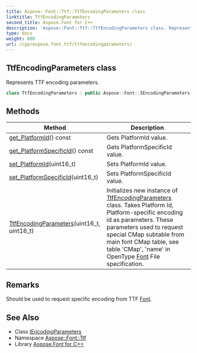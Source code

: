 ```yaml
---
title: Aspose::Font::Ttf::TtfEncodingParameters class
linktitle: TtfEncodingParameters
second_title: Aspose.Font for C++
description: 'Aspose::Font::Ttf::TtfEncodingParameters class. Represents TTF encoding parameters in C++.'
type: docs
weight: 600
url: /cpp/aspose.font.ttf/ttfencodingparameters/
---
```

## TtfEncodingParameters class


Represents TTF encoding parameters.

```cpp
class TtfEncodingParameters : public Aspose::Font::IEncodingParameters
```

## Methods

| Method | Description |
| --- | --- |
| [get_PlatformId](./get_platformid/)() const | Gets PlatformId value. |
| [get_PlatformSpecificId](./get_platformspecificid/)() const | Gets PlatformSpecificId value. |
| [set_PlatformId](./set_platformid/)(uint16_t) | Sets PlatformId value. |
| [set_PlatformSpecificId](./set_platformspecificid/)(uint16_t) | Sets PlatformSpecificId value. |
| [TtfEncodingParameters](./ttfencodingparameters/)(uint16_t, uint16_t) | Initializes new instance of [TtfEncodingParameters](./) class. Takes Platform Id, Platform-specific encoding id as parameters. These parameters used to request special CMap subtable from main font CMap table, see table 'CMap', 'name' in OpenType [Font](../../aspose.font/font/) File specification. |
## Remarks


Should be used to request specific encoding from TTF [Font](../../aspose.font/font/). 
## See Also

* Class [IEncodingParameters](../../aspose.font/iencodingparameters/)
* Namespace [Aspose::Font::Ttf](../)
* Library [Aspose.Font for C++](../../)
